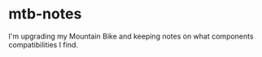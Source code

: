 # mtb-notes

I'm upgrading my Mountain Bike and keeping notes on what components compatibilities I find.

